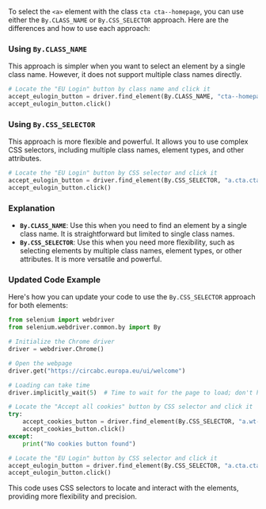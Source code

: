 To select the `<a>` element with the class `cta cta--homepage`, you can use either the `By.CLASS_NAME` or `By.CSS_SELECTOR` approach. Here are the differences and how to use each approach:

### Using `By.CLASS_NAME`
This approach is simpler when you want to select an element by a single class name. However, it does not support multiple class names directly.

```python
# Locate the "EU Login" button by class name and click it
accept_eulogin_button = driver.find_element(By.CLASS_NAME, "cta--homepage")
accept_eulogin_button.click()
```

### Using `By.CSS_SELECTOR`
This approach is more flexible and powerful. It allows you to use complex CSS selectors, including multiple class names, element types, and other attributes.

```python
# Locate the "EU Login" button by CSS selector and click it
accept_eulogin_button = driver.find_element(By.CSS_SELECTOR, "a.cta.cta--homepage")
accept_eulogin_button.click()
```

### Explanation
- **`By.CLASS_NAME`**: Use this when you need to find an element by a single class name. It is straightforward but limited to single class names.
- **`By.CSS_SELECTOR`**: Use this when you need more flexibility, such as selecting elements by multiple class names, element types, or other attributes. It is more versatile and powerful.

### Updated Code Example
Here's how you can update your code to use the `By.CSS_SELECTOR` approach for both elements:

```python
from selenium import webdriver
from selenium.webdriver.common.by import By

# Initialize the Chrome driver
driver = webdriver.Chrome()

# Open the webpage
driver.get("https://circabc.europa.eu/ui/welcome")

# Loading can take time
driver.implicitly_wait(5)  # Time to wait for the page to load; don't have to wait for the complete duration if the page loads faster

# Locate the "Accept all cookies" button by CSS selector and click it
try:
    accept_cookies_button = driver.find_element(By.CSS_SELECTOR, "a.wt-ecl-button.wt-ecl-button--primary.cck-actions-button")
    accept_cookies_button.click()
except:
    print("No cookies button found")

# Locate the "EU Login" button by CSS selector and click it
accept_eulogin_button = driver.find_element(By.CSS_SELECTOR, "a.cta.cta--homepage")
accept_eulogin_button.click()
```

This code uses CSS selectors to locate and interact with the elements, providing more flexibility and precision.